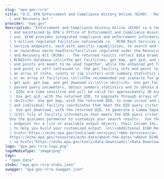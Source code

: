```yaml
---
slug: "epa-gov-rcra"
title: "U.S. EPA Enforcement and Compliance History Online (ECHO) - Resource Conservation\
  \ and Recovery Act "
provider: "epa.gov"
description: "Enforcement and Compliance History Online (ECHO) is a tool developed\
  \ and maintained by EPA's Office of Enforcement and Compliance Assurance for public\
  \ use. ECHO provides integrated compliance and enforcement information for over\
  \ 1 million regulated facilities nationwide.\n   RCRA Rest Services provides multiple\
  \ service endpoints, each with specific capabilities, to search and retrieve data\
  \ on hazardous waste handlers/facilities regulated under the Resource Conservation\
  \ and Recovery Act (RCRA).   The returned results reflect data drawn from EPA's\
  \ RCRAInfo database.\n\\\nThe get_facilities, get_map, get_qid, and get_download\
  \ end points are meant to be used together, while the enhanced get_facility_info\
  \ end point is self contained.\n  The get_facility_info end point returns either\
  \ an array of state, county or zip clusters with summary statistics per cluster\
  \ or an array of facilities.\n\\\nThe recommended use scenario for get_facilities,\
  \ get_qid, get_map, and get_downoad is:\n\\\n <b>1)</b>  Use get_facilities to validate\
  \ passed query parameters, obtain summary statistics and to obtain a query_id (QID).\
  \  QIDs are time sensitive and will be valid for approximately 30 minutes.\n <b>2)</b>\
  \  Use get_qid, with the returned QID, to paginate through arrays of facility results.\n\
  \ <b>3)</b>  Use get_map, with the returned QID, to zoom in/out and pan on the clustered\
  \ and individual facility coordinates that meet the QID query criteria.\n <b>4)</b>\
  \  Use get_download, with the returned QID, to generate a Comma Separated Value\
  \ (CSV) file of facility information that meets the QID query criteria.\n\\\n\\\n\
  Use the qcolumns parameter to customize your search results.  Use the Metadata service\
  \ endpoint for a list of available output objects, their Column Ids, and their definitions\
  \ to help you build your customized output. \n\\\nAdditional ECHO Resources:   <a\
  \ href=\"https://echo.epa.gov/tools/web-services\">Web Services</a>, <a href=\"\
  https://echo.epa.gov/resources/echo-data/about-the-data\">About ECHO's Data</a>,\
  \ <a href=\"https://echo.epa.gov/tools/data-downloads\">Data Downloads</a>\n "
logo: "epa.gov-rcra-logo.png"
logoMediaType: "image/png"
tags:
- "open_data"
stubs: "epa.gov-rcra-stubs.json"
swagger: "epa.gov-rcra-swagger.json"
---
```

